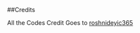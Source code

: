 ##Credits

All the Codes Credit Goes to [roshnideyic365](https://github.com/roshnideyic365/Charity-Jet--Donation-Website)
